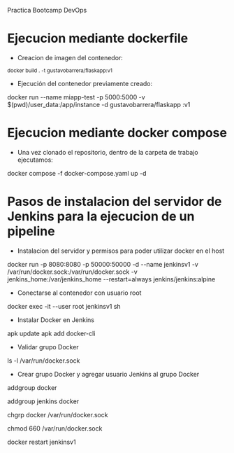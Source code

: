 Practica Bootcamp DevOps
# Ejecucion mediante dockerfile
* Creacion de imagen del contenedor:

<sub>docker build . -t gustavobarrera/flaskapp:v1</sub>
  
* Ejecución del contenedor previamente creado:
  
docker run --name miapp-test -p 5000:5000 -v $(pwd)/user_data:/app/instance -d gustavobarrera/flaskapp
:v1

# Ejecucion mediante docker compose
* Una vez clonado el repositorio, dentro de la carpeta de trabajo ejecutamos:

docker compose -f docker-compose.yaml up -d

# Pasos de instalacion del servidor de Jenkins para la ejecucion de un pipeline
* Instalacion del servidor y permisos para poder utilizar docker en el host

docker run -p 8080:8080 -p 50000:50000 -d --name jenkinsv1 -v /var/run/docker.sock:/var/run/docker.sock -v jenkins_home:/var/jenkins_home --restart=always jenkins/jenkins:alpine

* Conectarse al contenedor con usuario root

docker exec -it --user root jenkinsv1 sh

* Instalar Docker en Jenkins

apk update apk add docker-cli

* Validar grupo Docker

ls -l /var/run/docker.sock

* Crear grupo Docker y agregar usuario Jenkins al grupo Docker

addgroup docker

addgroup jenkins docker

chgrp docker /var/run/docker.sock

chmod 660 /var/run/docker.sock

docker restart jenkinsv1

  
  
